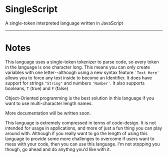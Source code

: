 # SingleScript
A single-token interpreted language written in JavaScript
***
# Notes
This language uses a single-token tokenizer to parse code, so every token in the language is one character long. This means you can only create variables with one letter--although using a new syntax feature <code>\`Text Here\`</code> allows you to force any text inside to become an Identifier. It does have support for strings `"String"` and numbers `'Number'`. It also supports booleans, `T` (true) and `F` (false)

Object-Oriented programming is the best solution in this language if you want to use multi-character length names.

More documentation will be written soon.

This language is extremely compressed in terms of code-design. It is not intended for usage in applications, and more of just a fun thing you can play around with. Although if you really want to go the length of using this language to provide some more challenges to overcome if users want to mess with your code, then you can use this language. I'm not stopping you though, go ahead and do anythng you'd like with it.
